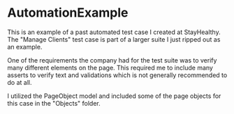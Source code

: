 # AutomationExample
This is an example of a past automated test case I created at StayHealthy.
The "Manage Clients" test case is part of a larger suite I just ripped out as an example.

One of the requirements the company had for the test suite was to verify many different elements on the page. This required me to include many asserts to verify text and validations which is not generally recommended to do at all.

I utilized the PageObject model and included some of the page objects for this case in the "Objects" folder.
